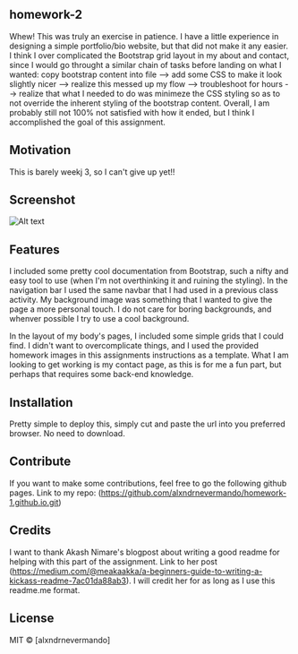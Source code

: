 ## homework-2

Whew! This was truly an exercise in patience. I have a little experience in designing a simple portfolio/bio website, but that did not make it any easier. I think I over complicated the Bootstrap grid layout in my about and contact, since I would go throught a similar chain of tasks before landing on what I wanted: copy bootstrap content into file --> add some CSS to make it look slightly nicer --> realize this messed up my flow --> troubleshoot for hours --> realize that what I needed to do was minimeze the CSS styling so as to not override the inherent styling of the bootstrap content. Overall, I am probably still not 100% not satisfied with how it ended, but I think I accomplished the goal of this assignment.

## Motivation

This is barely weekj 3, so I can't give up yet!!

## Screenshot

![Alt text](/relative/path/to/img.jpg?raw=true "Optional Title")

## Features

I included some pretty cool documentation from Bootstrap, such a nifty and easy tool to use (when I'm not overthinking it and ruining the styling). In the navigation bar I used the same navbar that I had used in a previous class activity. My background image was something that I wanted to give the page a more personal touch. I do not care for boring backgrounds, and whenver possible I try to use a cool background.

In the layout of my body's pages, I included some simple grids that I could find. I didn't want to overcomplicate things, and I used the provided homework images in this assignments instructions as a template. What I am looking to get working is my contact page, as this is for me a fun part, but perhaps that requires some back-end knowledge.

## Installation
Pretty simple to deploy this, simply cut and paste the url into you preferred browser. No need to download.


## Contribute

If you want to make some contributions, feel free to go the following github pages. Link to my repo: (https://github.com/alxndrnevermando/homework-1.github.io.git)

## Credits
I want to thank Akash Nimare's blogpost about writing a good readme for helping with this part of the assignment. Link to her post (https://medium.com/@meakaakka/a-beginners-guide-to-writing-a-kickass-readme-7ac01da88ab3). I will credit her for as long as I use this readme.me format.


## License


MIT © [alxndrnevermando]